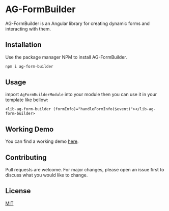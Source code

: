 # AG-FormBuilder

AG-FormBuilder is an Angular library for creating dynamic forms and interacting with them.

## Installation

Use the package manager NPM to install AG-FormBuilder.

```bash
npm i ag-form-builder
```

## Usage

import `AgFormBuilderModule` into your module
then you can use it in your template like bellow:
```
<lib-ag-form-builder (formInfo)="handleFormInfo($event)"></lib-ag-form-builder>

```
## Working Demo

You can find a working demo [here](https://angular-formbuilder.netlify.app/).

## Contributing
Pull requests are welcome. For major changes, please open an issue first to discuss what you would like to change.

## License
[MIT](https://choosealicense.com/licenses/mit/)
